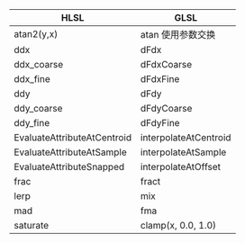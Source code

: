 | HLSL                        | GLSL                  |
| --------------------------- | --------------------- |
| atan2(y,x)                  | atan 使用参数交换     |
| ddx                         | dFdx                  |
| ddx_coarse                  | dFdxCoarse            |
| ddx_fine                    | dFdxFine              |
| ddy                         | dFdy                  |
| ddy_coarse                  | dFdyCoarse            |
| ddy_fine                    | dFdyFine              |
| EvaluateAttributeAtCentroid | interpolateAtCentroid |
| EvaluateAttributeAtSample   | interpolateAtSample   |
| EvaluateAttributeSnapped    | interpolateAtOffset   |
| frac                        | fract                 |
| lerp                        | mix                   |
| mad                         | fma                   |
| saturate                    | clamp(x, 0.0, 1.0)    |

